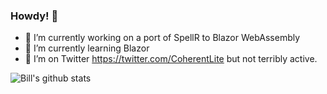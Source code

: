 ### Howdy! 👋

- 🔭 I’m currently working on a port of SpellR to Blazor WebAssembly
- 🌱 I’m currently learning Blazor
- 🦜 I’m on Twitter https://twitter.com/CoherentLite but not terribly active.

![Bill's github stats](https://github-readme-stats.vercel.app/api?username=billn6&show_icons=true)

